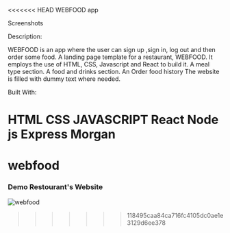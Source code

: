 <<<<<<< HEAD
WEBFOOD app

Screenshots




Description:

WEBFOOD is an app where the user can sign up ,sign in, log out and then order some food.
A landing page template for a restaurant, WEBFOOD. It employs the use of HTML, CSS, Javascript and React to build it.
A meal type section.
A food and drinks section.
An Order food history
The website is filled with dummy text where needed.

Built With:

HTML
CSS
JAVASCRIPT
React
Node js
Express
Morgan
=======
# webfood

### Demo Restourant's Website 

![webfood](https://github.com/YuliaEvs/webfood/assets/96447638/184ac894-7594-442b-91c3-54ab550b6cc5)
>>>>>>> 118495caa84ca716fc4105dc0ae1e3129d6ee378
